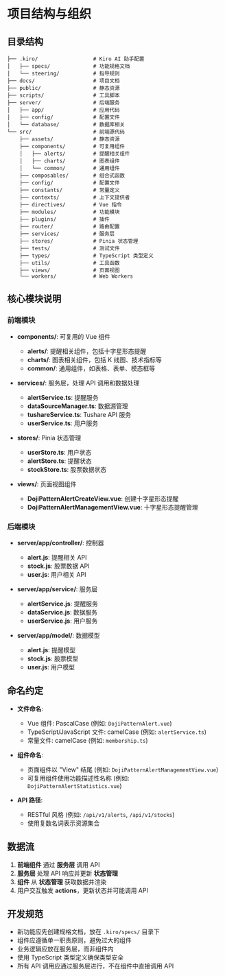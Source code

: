 # 项目结构与组织

## 目录结构

```
├── .kiro/                  # Kiro AI 助手配置
│   ├── specs/              # 功能规格文档
│   └── steering/           # 指导规则
├── docs/                   # 项目文档
├── public/                 # 静态资源
├── scripts/                # 工具脚本
├── server/                 # 后端服务
│   ├── app/                # 应用代码
│   ├── config/             # 配置文件
│   └── database/           # 数据库相关
└── src/                    # 前端源代码
    ├── assets/             # 静态资源
    ├── components/         # 可复用组件
    │   ├── alerts/         # 提醒相关组件
    │   ├── charts/         # 图表组件
    │   └── common/         # 通用组件
    ├── composables/        # 组合式函数
    ├── config/             # 配置文件
    ├── constants/          # 常量定义
    ├── contexts/           # 上下文提供者
    ├── directives/         # Vue 指令
    ├── modules/            # 功能模块
    ├── plugins/            # 插件
    ├── router/             # 路由配置
    ├── services/           # 服务层
    ├── stores/             # Pinia 状态管理
    ├── tests/              # 测试文件
    ├── types/              # TypeScript 类型定义
    ├── utils/              # 工具函数
    ├── views/              # 页面视图
    └── workers/            # Web Workers
```

## 核心模块说明

### 前端模块

- **components/**: 可复用的 Vue 组件

  - **alerts/**: 提醒相关组件，包括十字星形态提醒
  - **charts/**: 图表相关组件，包括 K 线图、技术指标等
  - **common/**: 通用组件，如表格、表单、模态框等

- **services/**: 服务层，处理 API 调用和数据处理

  - **alertService.ts**: 提醒服务
  - **dataSourceManager.ts**: 数据源管理
  - **tushareService.ts**: Tushare API 服务
  - **userService.ts**: 用户服务

- **stores/**: Pinia 状态管理

  - **userStore.ts**: 用户状态
  - **alertStore.ts**: 提醒状态
  - **stockStore.ts**: 股票数据状态

- **views/**: 页面视图组件
  - **DojiPatternAlertCreateView.vue**: 创建十字星形态提醒
  - **DojiPatternAlertManagementView.vue**: 十字星形态提醒管理

### 后端模块

- **server/app/controller/**: 控制器

  - **alert.js**: 提醒相关 API
  - **stock.js**: 股票数据 API
  - **user.js**: 用户相关 API

- **server/app/service/**: 服务层

  - **alertService.js**: 提醒服务
  - **dataService.js**: 数据服务
  - **userService.js**: 用户服务

- **server/app/model/**: 数据模型
  - **alert.js**: 提醒模型
  - **stock.js**: 股票模型
  - **user.js**: 用户模型

## 命名约定

- **文件命名**:

  - Vue 组件: PascalCase (例如: `DojiPatternAlert.vue`)
  - TypeScript/JavaScript 文件: camelCase (例如: `alertService.ts`)
  - 常量文件: camelCase (例如: `membership.ts`)

- **组件命名**:

  - 页面组件以 "View" 结尾 (例如: `DojiPatternAlertManagementView.vue`)
  - 可复用组件使用功能描述性名称 (例如: `DojiPatternAlertStatistics.vue`)

- **API 路径**:
  - RESTful 风格 (例如: `/api/v1/alerts`, `/api/v1/stocks`)
  - 使用复数名词表示资源集合

## 数据流

1. **前端组件** 通过 **服务层** 调用 API
2. **服务层** 处理 API 响应并更新 **状态管理**
3. **组件** 从 **状态管理** 获取数据并渲染
4. 用户交互触发 **actions**，更新状态并可能调用 API

## 开发规范

- 新功能应先创建规格文档，放在 `.kiro/specs/` 目录下
- 组件应遵循单一职责原则，避免过大的组件
- 业务逻辑应放在服务层，而非组件内
- 使用 TypeScript 类型定义确保类型安全
- 所有 API 调用应通过服务层进行，不在组件中直接调用 API
